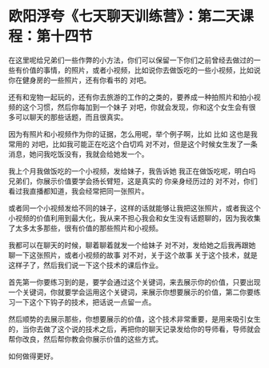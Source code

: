# 欧阳浮夸《七天聊天训练营》：第二天课程：第十四节

在这里呢给兄弟们一些作弊的小方法，你们可以保留一下你们之前曾经去做过的一些有价值的事情，的照片，或者小视频，比如说你去做饭吃的一些小视频，比如说你在健身房的一些照片，还有你看书的 对吧。

还有和宠物一起玩的，还有你去旅游的工作的之类的，要养成一种拍照片和拍小视频的这个习惯，然后你每加到一个妹子 对吧，你就会发现，你和这个女生会有很多可以聊天的那些话题，而且很真实。

因为有照片和小视频作为你的证据，怎么用呢，举个例子啊，比如 比如 这也是我常用的 对吧，比如我可能正在吃这个白切鸡 对不对，但是这个时候女生发了一条消息，她问我吃饭没有，我就会给她发一个。

我上个月我做饭吃的一个小视频，发给妹子，我告诉她 我正在做饭吃呢，明白吗 兄弟们，你展示价值要学会扬长臂短，这是真实的 你亲身经历过的 对不对，你们看过我直播都知道，我会经常把同一张照片。

或者同一个小视频发给不同的妹子，这样的话就能够让我把这张照片，或者我这个小视频的价值利用到最大化，我从来不担心我会和女生没有话题聊的，因为我收集了太多太多那些，很有价值的那些照片和小视频。

我都可以在聊天的时候，聊着聊着就发一个给妹子 对不对，发给她之后我再跟她聊一下这张照片，或者小视频的故事 对不对，关于这个故事 关于这个技术，就是这样子了，然后我们说一下这个技术的课后作业。

首先第一你要练习到的是，要学会通过这个关键词，来去展示你的价值，只要出现一个关键词，你就要学会运用这个关键词，来展示你想要展示的价值，第二你要练习一下这个下钩子的技术，把话说一点留一点。

然后顺势的去展示那些，你想要展示的价值，这个技术非常重要，是用来吸引女生的，当你去做了这个说的技术之后，再把你的聊天记录发给你的导师看，导师就会帮你改良，然后帮你教会你展示价值的这些方式。

如何做得更好。